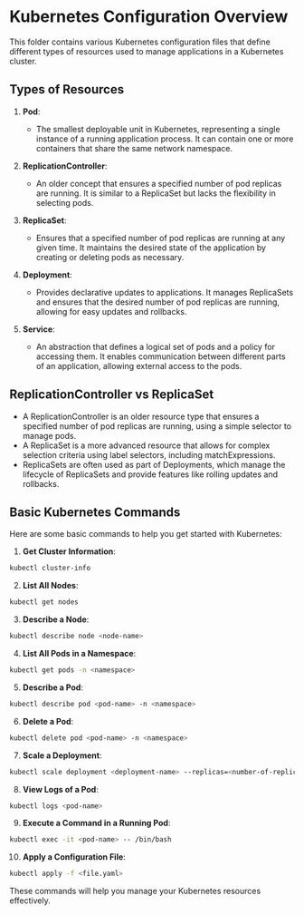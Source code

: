 # Kubernetes Configuration Overview

This folder contains various Kubernetes configuration files that define different types of resources used to manage applications in a Kubernetes cluster.

## Types of Resources

1. **Pod**:
   - The smallest deployable unit in Kubernetes, representing a single instance of a running application process. It can contain one or more containers that share the same network namespace.

2. **ReplicationController**:
   - An older concept that ensures a specified number of pod replicas are running. It is similar to a ReplicaSet but lacks the flexibility in selecting pods.

3. **ReplicaSet**:
   - Ensures that a specified number of pod replicas are running at any given time. It maintains the desired state of the application by creating or deleting pods as necessary.

4. **Deployment**:
   - Provides declarative updates to applications. It manages ReplicaSets and ensures that the desired number of pod replicas are running, allowing for easy updates and rollbacks.

5. **Service**:
   - An abstraction that defines a logical set of pods and a policy for accessing them. It enables communication between different parts of an application, allowing external access to the pods.

## ReplicationController vs ReplicaSet

- A ReplicationController is an older resource type that ensures a specified number of pod replicas are running, using a simple selector to manage pods.
- A ReplicaSet is a more advanced resource that allows for complex selection criteria using label selectors, including matchExpressions.
- ReplicaSets are often used as part of Deployments, which manage the lifecycle of ReplicaSets and provide features like rolling updates and rollbacks.
## Basic Kubernetes Commands

Here are some basic commands to help you get started with Kubernetes:

1. **Get Cluster Information**:
```bash
kubectl cluster-info
```

2. **List All Nodes**:
```bash
kubectl get nodes
```

3. **Describe a Node**:
```bash
kubectl describe node <node-name>
```

4. **List All Pods in a Namespace**:
```bash
kubectl get pods -n <namespace>
```

5. **Describe a Pod**:
```bash
kubectl describe pod <pod-name> -n <namespace>
```

6. **Delete a Pod**:
```bash
kubectl delete pod <pod-name> -n <namespace>
```

7. **Scale a Deployment**:
```bash
kubectl scale deployment <deployment-name> --replicas=<number-of-replicas>
```

8. **View Logs of a Pod**:
```bash
kubectl logs <pod-name>
```

9. **Execute a Command in a Running Pod**:
```bash
kubectl exec -it <pod-name> -- /bin/bash
```

10. **Apply a Configuration File**:
   ```bash
   kubectl apply -f <file.yaml>
   ```

These commands will help you manage your Kubernetes resources effectively.
